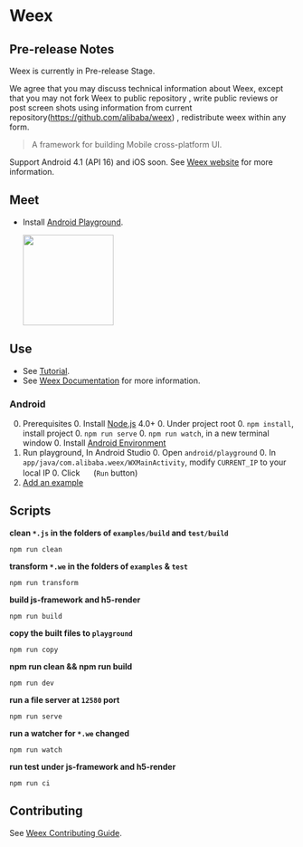 # Weex

## Pre-release Notes

Weex is currently in Pre-release Stage.

We agree that you may discuss technical information about Weex, except that you may not fork Weex to public repository , write public reviews or post screen shots using information from current repository(https://github.com/alibaba/weex) , redistribute weex within any form.

 
> A framework for building Mobile cross-platform UI.

Support Android 4.1 (API 16) and iOS soon. See [Weex website](http://alibaba.github.io/weex/) for more information. 

## Meet

* Install [Android Playground](http://g.tbcdn.cn/ali-wireless-h5/res/0.0.9/playground.apk).

    <img src="http://gtms03.alicdn.com/tps/i3/TB1uH3EMpXXXXcmXFXXdtp1PXXX-476-476.png" width="160" height="160" >

## Use

* See [Tutorial](http://alibaba.github.io/weex/doc/tutorial).
* See [Weex Documentation](http://alibaba.github.io/weex/doc) for more information.

### Android 

0. Prerequisites
    0. Install [Node.js](http://nodejs.org/) 4.0+
    0. Under project root 
        0. `npm install`, install project 
        0. `npm run serve`
        0. `npm run watch`, in a new terminal window
    0. Install [Android Environment](http://developer.android.com/training/basics/firstapp/index.html)
0. Run playground, In Android Studio
    0. Open `android/playground`
    0. In `app/java/com.alibaba.weex/WXMainActivity`, modify `CURRENT_IP` to your local IP
    0. Click <img src="http://gtms04.alicdn.com/tps/i4/TB1wCcqMpXXXXakXpXX3G7tGXXX-34-44.png" height="16" > (`Run` button)
0. [Add an example](./examples/README.md#add-an-example)

## Scripts

**clean `*.js` in the folders of `examples/build` and `test/build`**
```shell
npm run clean
```

**transform `*.we` in the folders of `examples` & `test`**
```shell
npm run transform
```

**build js-framework and h5-render**
```shell
npm run build
```

**copy the built files to `playground`**
```shell
npm run copy
```

**npm run clean && npm run build**
```shell
npm run dev
```

**run a file server at `12580` port**
```shell
npm run serve
```

**run a watcher for `*.we` changed**
```shell
npm run watch
```

**run test under js-framework and h5-render**
```shell
npm run ci
```

## Contributing

See [Weex Contributing Guide](./CONTRIBUTING.md).
